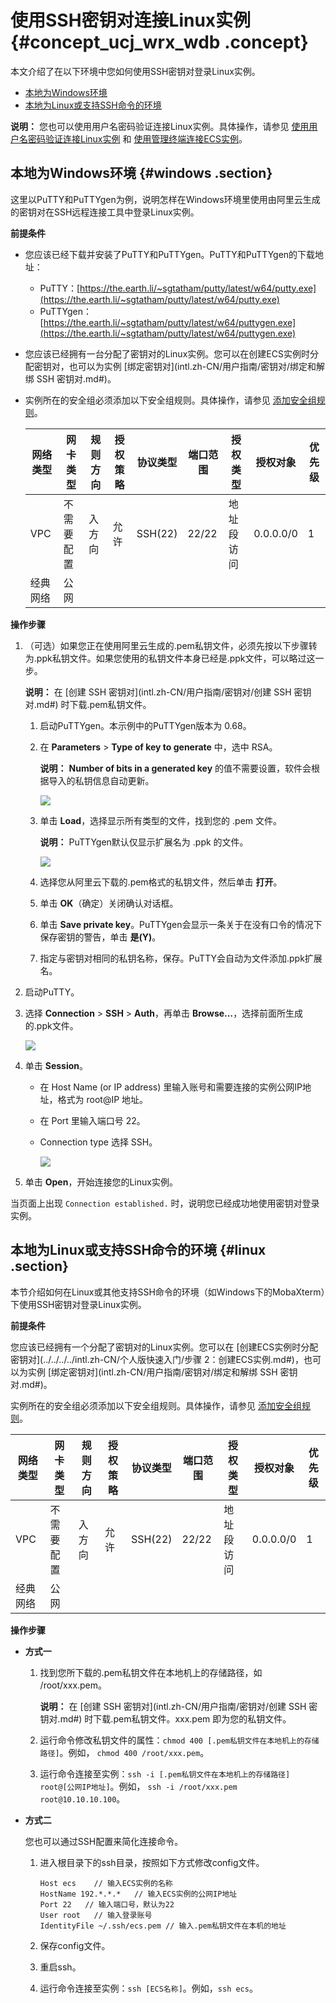 # 使用SSH密钥对连接Linux实例 {#concept_ucj_wrx_wdb .concept}

本文介绍了在以下环境中您如何使用SSH密钥对登录Linux实例。

-   [本地为Windows环境](#windows)
-   [本地为Linux或支持SSH命令的环境](#linux)

**说明：** 您也可以使用用户名密码验证连接Linux实例。具体操作，请参见 [使用用户名密码验证连接Linux实例](intl.zh-CN/用户指南/连接实例/使用用户名密码验证连接Linux实例.md#) 和 [使用管理终端连接ECS实例](intl.zh-CN/用户指南/连接实例/使用管理终端连接ECS实例.md#)。

## 本地为Windows环境 {#windows .section}

这里以PuTTY和PuTTYgen为例，说明怎样在Windows环境里使用由阿里云生成的密钥对在SSH远程连接工具中登录Linux实例。

**前提条件**

-   您应该已经下载并安装了PuTTY和PuTTYgen。PuTTY和PuTTYgen的下载地址：

    -   PuTTY：[https://the.earth.li/~sgtatham/putty/latest/w64/putty.exe](https://the.earth.li/~sgtatham/putty/latest/w64/putty.exe)
    -   PuTTYgen：[https://the.earth.li/~sgtatham/putty/latest/w64/puttygen.exe](https://the.earth.li/~sgtatham/putty/latest/w64/puttygen.exe)
-   您应该已经拥有一台分配了密钥对的Linux实例。您可以在创建ECS实例时分配密钥对，也可以为实例 [绑定密钥对](intl.zh-CN/用户指南/密钥对/绑定和解绑 SSH 密钥对.md#)。

-   实例所在的安全组必须添加以下安全组规则。具体操作，请参见 [添加安全组规则](intl.zh-CN/用户指南/安全组/添加安全组规则.md#)。

    |网络类型|网卡类型|规则方向|授权策略|协议类型|端口范围|授权类型|授权对象|优先级|
    |----|----|----|----|----|----|----|----|---|
    |VPC|不需要配置|入方向|允许|SSH\(22\)|22/22|地址段访问|0.0.0.0/0|1|
    |经典网络|公网|


**操作步骤**

1.  （可选）如果您正在使用阿里云生成的.pem私钥文件，必须先按以下步骤转为.ppk私钥文件。如果您使用的私钥文件本身已经是.ppk文件，可以略过这一步。

    **说明：** 在 [创建 SSH 密钥对](intl.zh-CN/用户指南/密钥对/创建 SSH 密钥对.md#) 时下载.pem私钥文件。

    1.  启动PuTTYgen。本示例中的PuTTYgen版本为 0.68。
    2.  在 **Parameters** \> **Type of key to generate** 中，选中 RSA。

        **说明：** **Number of bits in a generated key** 的值不需要设置，软件会根据导入的私钥信息自动更新。

        ![](http://static-aliyun-doc.oss-cn-hangzhou.aliyuncs.com/assets/img/9620/15392387505187_zh-CN.png)

    3.  单击 **Load**，选择显示所有类型的文件，找到您的 .pem 文件。

        **说明：** PuTTYgen默认仅显示扩展名为 .ppk 的文件。

        ![](http://static-aliyun-doc.oss-cn-hangzhou.aliyuncs.com/assets/img/9620/15392387505188_zh-CN.png)

    4.  选择您从阿里云下载的.pem格式的私钥文件，然后单击 **打开**。
    5.  单击 **OK**（确定）关闭确认对话框。
    6.  单击 **Save private key**。PuTTYgen会显示一条关于在没有口令的情况下保存密钥的警告，单击 **是\(Y\)**。
    7.  指定与密钥对相同的私钥名称，保存。PuTTY会自动为文件添加.ppk扩展名。
2.  启动PuTTY。
3.  选择 **Connection** \> **SSH** \> **Auth**，再单击 **Browse…**，选择前面所生成的.ppk文件。

    ![](http://static-aliyun-doc.oss-cn-hangzhou.aliyuncs.com/assets/img/9620/15392387505191_zh-CN.png)

4.  单击 **Session**。
    -   在 Host Name \(or IP address\) 里输入账号和需要连接的实例公网IP地址，格式为 root@IP 地址。
    -   在 Port 里输入端口号 22。
    -   Connection type 选择 SSH。

        ![](http://static-aliyun-doc.oss-cn-hangzhou.aliyuncs.com/assets/img/9620/15392387505192_zh-CN.png)

5.  单击 **Open**，开始连接您的Linux实例。

当页面上出现 `Connection established.` 时，说明您已经成功地使用密钥对登录实例。

## 本地为Linux或支持SSH命令的环境 {#linux .section}

本节介绍如何在Linux或其他支持SSH命令的环境（如Windows下的MobaXterm）下使用SSH密钥对登录Linux实例。

**前提条件**

您应该已经拥有一个分配了密钥对的Linux实例。您可以在 [创建ECS实例时分配密钥对](../../../../intl.zh-CN/个人版快速入门/步骤 2：创建ECS实例.md#)，也可以为实例 [绑定密钥对](intl.zh-CN/用户指南/密钥对/绑定和解绑 SSH 密钥对.md#)。

实例所在的安全组必须添加以下安全组规则。具体操作，请参见 [添加安全组规则](intl.zh-CN/用户指南/安全组/添加安全组规则.md#)。

|网络类型|网卡类型|规则方向|授权策略|协议类型|端口范围|授权类型|授权对象|优先级|
|----|----|----|----|----|----|----|----|---|
|VPC|不需要配置|入方向|允许|SSH\(22\)|22/22|地址段访问|0.0.0.0/0|1|
|经典网络|公网|

**操作步骤**

-   **方式一**

    1.  找到您所下载的.pem私钥文件在本地机上的存储路径，如 /root/xxx.pem。

        **说明：** 在 [创建 SSH 密钥对](intl.zh-CN/用户指南/密钥对/创建 SSH 密钥对.md#) 时下载.pem私钥文件。xxx.pem 即为您的私钥文件。

    2.  运行命令修改私钥文件的属性：`chmod 400 [.pem私钥文件在本地机上的存储路径]`。例如， `chmod 400 /root/xxx.pem`。
    3.  运行命令连接至实例：`ssh -i [.pem私钥文件在本地机上的存储路径] root@[公网IP地址]`。例如， `ssh -i /root/xxx.pem root@10.10.10.100`。
-   **方式二**

    您也可以通过SSH配置来简化连接命令。

    1.  进入根目录下的ssh目录，按照如下方式修改config文件。

        ```
        Host ecs    // 输入ECS实例的名称
        HostName 192.*.*.*   // 输入ECS实例的公网IP地址
        Port 22   // 输入端口号，默认为22
        User root   // 输入登录账号
        IdentityFile ~/.ssh/ecs.pem // 输入.pem私钥文件在本机的地址
        ```

    2.  保存config文件。
    3.  重启ssh。
    4.  运行命令连接至实例：`ssh [ECS名称]`。例如，`ssh ecs`。

